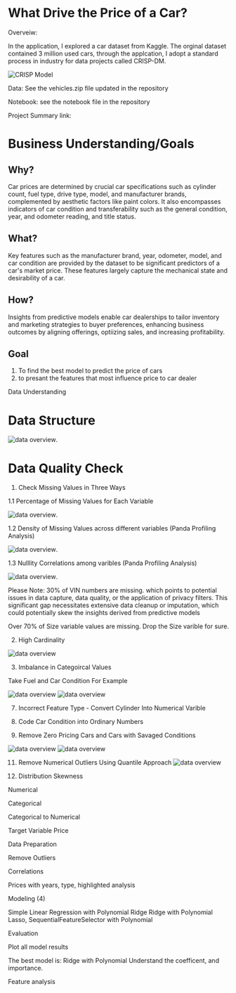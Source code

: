 # What Drive the Price of a Car?

Overveiw: 

In the application, I explored a car dataset from Kaggle. The orginal dataset contained 3 million used cars,
through the applcation, I adopt a standard process in industry for data projects called
CRISP-DM. 

![CRISP Model](https://raw.githubusercontent.com/Sandysmile/Car-Prediction/main/CRISP%20Model.png)


Data: See the vehicles.zip file updated in the repository

Notebook: see the notebook file in the repository

Project Summary link: 

# Business Understanding/Goals

## Why? 
Car prices are determined by crucial car specifications such as cylinder count, fuel type, drive type, model, and manufacturer brands, complemented by aesthetic factors like paint colors. It also encompasses indicators of car condition and transferability such as the general condition, year, and odometer reading, and title status.

## What? 
Key features such as the manufacturer brand, year, odometer, model, and car condition are provided by the dataset to be significant predictors of a car's market price. These features largely capture the mechanical state and desirability of a car. 

## How? 
Insights from predictive models enable car dealerships to tailor inventory and marketing strategies to buyer preferences, enhancing business outcomes by aligning offerings, optiizing sales, and increasing profitability.

## Goal
1. To find the best model to predict the price of cars 
2. to presant the features that most influence price to car dealer



Data Understanding

# Data Structure 

 ![data overview](https://raw.githubusercontent.com/Sandysmile/Car-Prediction/main/Image/Data%20Structure.png).
 
# Data Quality Check 

1. Check Missing Values in Three Ways
   
  1.1 Percentage of Missing Values for Each Variable

  ![data overview](https://raw.githubusercontent.com/Sandysmile/Car-Prediction/main/Image/MissingValues.png). 

  1.2 Density of Missing Values across different variables (Panda Profiling Analysis)
  
  ![data overview](https://raw.githubusercontent.com/Sandysmile/Car-Prediction/main/Image/ProfilingMissing%20Values.png). 

  1.3 Nulllity Correlations among varibles (Panda Profiling Analysis)
  
  ![data overview](https://raw.githubusercontent.com/Sandysmile/Car-Prediction/main/Image/NullityCorrelation.png). 
  
  Please Note:
  30% of VIN numbers are missing. which points to potential issues in data capture, data quality, or the application of privacy filters. This significant gap necessitates extensive data cleanup or imputation, 
  which could potentially skew the insights derived from predictive models

  Over 70% of Size variable values are missing. Drop the Size varible for sure. 
  
2. High Cardinality
   
  ![data overview](https://raw.githubusercontent.com/Sandysmile/Car-Prediction/main/Image/Cardinality.png) 


3. Imbalance in Categoircal Values
   
Take Fuel and Car Condition For Example 

![data overview](https://raw.githubusercontent.com/Sandysmile/Car-Prediction/main/Image/Imbalance.png) 
![data overview](https://raw.githubusercontent.com/Sandysmile/Car-Prediction/main/Image/CarCondition.png) 
  
7. Incorrect Feature Type - Convert Cylinder Into Numerical Varible
8. Code Car Condition into Ordinary Numbers 


9. Remove Zero Pricing Cars and Cars with Savaged Conditions
    
 ![data overview](https://raw.githubusercontent.com/Sandysmile/Car-Prediction/main/Image/PriceOutlier.png) 
 ![data overview](https://raw.githubusercontent.com/Sandysmile/Car-Prediction/main/Image/BoxplotPrices.png) 
 

11. Remove Numerical Outliers Using Quantile Approach
![data overview](https://raw.githubusercontent.com/Sandysmile/Car-Prediction/main/Image/PricesScrewedness.png)

    


13. Distribution Skewness 
  
   
Numerical

Categorical 

Categorical to Numerical

Target Variable Price


Data Preparation

Remove Outliers

Correlations 

Prices with years, type, highlighted analysis

Modeling (4) 

Simple Linear Regression with Polynomial
Ridge 
Ridge with Polynomial
Lasso, SequentialFeatureSelector with Polynomial

Evaluation

Plot all model results

The best model is:
Ridge with Polynomial
Understand the coefficent, and importance. 


Feature analysis 

